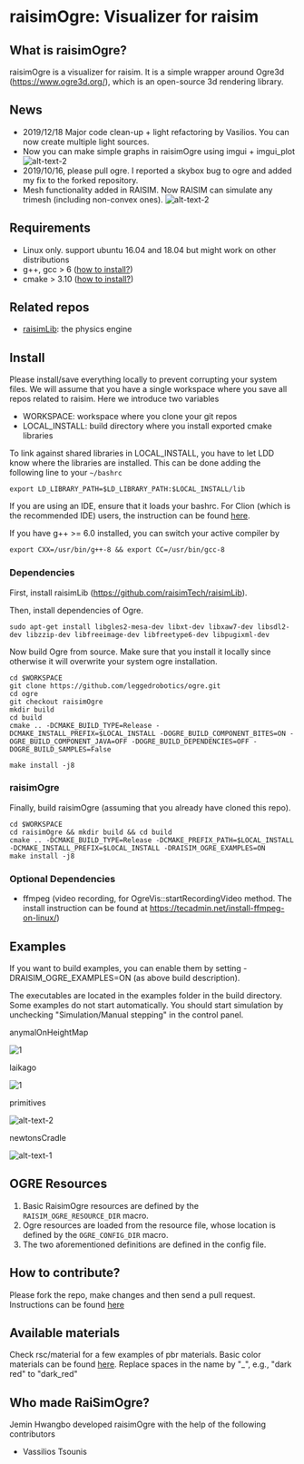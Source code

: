 # raisimOgre: Visualizer for raisim

## What is raisimOgre?
raisimOgre is a visualizer for raisim. It is a simple wrapper around Ogre3d (https://www.ogre3d.org/), which is an open-source 3d rendering library.

## News
- 2019/12/18 Major code clean-up + light refactoring by Vasilios. You can now create multiple light sources.
- Now you can make simple graphs in raisimOgre using imgui + imgui_plot
![alt-text-2](img/anymal.gif "graph")
- 2019/10/16, please pull ogre. I reported a skybox bug to ogre and added my fix to the forked repository.
- Mesh functionality added in RAISIM. Now RAISIM can simulate any trimesh (including non-convex ones).
![alt-text-2](img/monkeys.gif "meshes")

## Requirements
- Linux only. support ubuntu 16.04 and 18.04 but might work on other distributions
- g++, gcc > 6 ([how to install?](https://github.com/jhwangbo/raisimHelp/tree/master#how-to-install-latest-version-of-g))
- cmake > 3.10 ([how to install?](https://github.com/jhwangbo/raisimHelp/tree/master#how-to-install-cmake))

## Related repos
- [raisimLib](https://github.com/raisimTech/raisimLib): the physics engine

## Install
Please install/save everything locally to prevent corrupting your system files. We will assume that you have a single workspace where you save all repos related to raisim. Here we introduce two variables

- WORKSPACE: workspace where you clone your git repos
- LOCAL_INSTALL: build directory where you install exported cmake libraries

To link against shared libraries in LOCAL_INSTALL, you have to let LDD know where the libraries are installed. This can be done adding the following line to your ```~/bashrc```

```commandline
export LD_LIBRARY_PATH=$LD_LIBRARY_PATH:$LOCAL_INSTALL/lib
```

If you are using an IDE, ensure that it loads your bashrc. For Clion (which is the recommended IDE) users, the instruction can be found [here](https://github.com/jhwangbo/raisimHelp/blob/master/README.md#how-to-use-variables-defined-in-your-bashrc-in-clion).

If you have g++ >= 6.0 installed, you can switch your active compiler by
```commandline
export CXX=/usr/bin/g++-8 && export CC=/usr/bin/gcc-8
```

### Dependencies
First, install raisimLib (https://github.com/raisimTech/raisimLib).

Then, install dependencies of Ogre.
```commandline
sudo apt-get install libgles2-mesa-dev libxt-dev libxaw7-dev libsdl2-dev libzzip-dev libfreeimage-dev libfreetype6-dev libpugixml-dev
```

Now build Ogre from source. Make sure that you install it locally since otherwise it will overwrite your system ogre installation.
```commandline
cd $WORKSPACE
git clone https://github.com/leggedrobotics/ogre.git
cd ogre
git checkout raisimOgre
mkdir build
cd build
cmake .. -DCMAKE_BUILD_TYPE=Release -DCMAKE_INSTALL_PREFIX=$LOCAL_INSTALL -DOGRE_BUILD_COMPONENT_BITES=ON -OGRE_BUILD_COMPONENT_JAVA=OFF -DOGRE_BUILD_DEPENDENCIES=OFF -DOGRE_BUILD_SAMPLES=False

make install -j8
```

### raisimOgre
Finally, build raisimOgre (assuming that you already have cloned this repo).
```commandline
cd $WORKSPACE
cd raisimOgre && mkdir build && cd build
cmake .. -DCMAKE_BUILD_TYPE=Release -DCMAKE_PREFIX_PATH=$LOCAL_INSTALL -DCMAKE_INSTALL_PREFIX=$LOCAL_INSTALL -DRAISIM_OGRE_EXAMPLES=ON
make install -j8
```

### Optional Dependencies
- ffmpeg (video recording, for OgreVis::startRecordingVideo method. The install instruction can be found at https://tecadmin.net/install-ffmpeg-on-linux/)

## Examples
If you want to build examples, you can enable them by setting -DRAISIM_OGRE_EXAMPLES=ON (as above build description).

The executables are located in the examples folder in the build directory. Some examples do not start automatically. You should start simulation by unchecking "Simulation/Manual stepping" in the control panel.

anymalOnHeightMap

![1](img/heightmap.gif "heightmap")

laikago

![1](img/laikago.gif "laikago")

primitives

![alt-text-2](img/primitives.gif "primitives")

newtonsCradle

![alt-text-1](img/newton.gif "newton")


## OGRE Resources
1. Basic RaisimOgre resources are defined by the `RAISIM_OGRE_RESOURCE_DIR` macro.
2. Ogre resources are loaded from the resource file, whose location is defined by the `OGRE_CONFIG_DIR` macro.
3. The two aforementioned definitions are defined in the config file.

## How to contribute?
Please fork the repo, make changes and then send a pull request. Instructions can be found [here](https://help.github.com/en/articles/creating-a-pull-request-from-a-fork)

## Available materials
Check rsc/material for a few examples of pbr materials. 
Basic color materials can be found [here](https://www.rapidtables.com/web/color/RGB_Color.html). Replace spaces in the name by "_", e.g., "dark red" to "dark_red"

## Who made RaiSimOgre?
Jemin Hwangbo developed raisimOgre with the help of the following contributors

- Vassilios Tsounis

